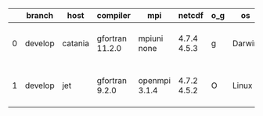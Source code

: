|    | branch   | host    | compiler        | mpi           | netcdf      | o_g   | os     | build   | u_pass   | u_fail   | s_pass   | s_fail   | e_pass   | e_fail   | nuopc_pass   | nuopc_fail   | artifacts_hash                                                                                                                                           | modified                  |
|----|----------|---------|-----------------|---------------|-------------|-------|--------|---------|----------|----------|----------|----------|----------|----------|--------------|--------------|----------------------------------------------------------------------------------------------------------------------------------------------------------|---------------------------|
|  0 | develop  | catania | gfortran 11.2.0 | mpiuni none   | 4.7.4 4.5.3 | g     | Darwin | pass    | 12142    | 0        | 8        | 0        | 43       | 0        | 0            | 50           | [artifacts](https://github.com/esmf-org/esmf-test-artifacts/tree/67270085ae2bbf81f72c5a9ccb3f094477e55a96/develop/catania/gfortran/11.2.0/g/mpiuni/none) | 2022-06-07 11:58:48 -0600 |
|  1 | develop  | jet     | gfortran 9.2.0  | openmpi 3.1.4 | 4.7.2 4.5.2 | O     | Linux  | fail    | fail     | fail     | fail     | fail     | fail     | fail     | fail         | fail         | [artifacts](https://github.com/esmf-org/esmf-test-artifacts/tree/276642b572bf09d96fa267a99d986a15b35b138c/develop/jet/gfortran/9.2.0/O/openmpi/3.1.4)    | 2022-06-08 03:57:06 +0000 |